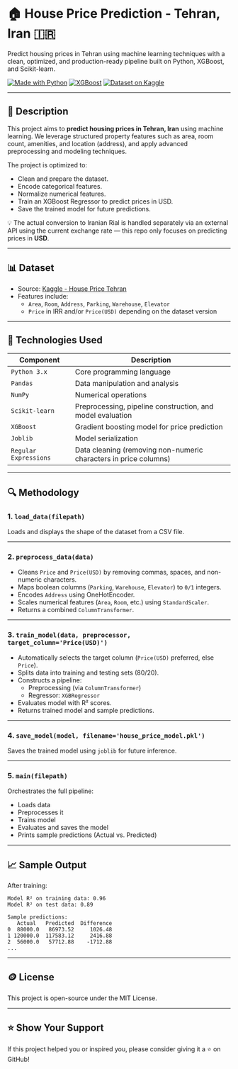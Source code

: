 
# 🏠 House Price Prediction - Tehran, Iran 🇮🇷

Predict housing prices in Tehran using machine learning techniques with a clean, optimized, and production-ready pipeline built on Python, XGBoost, and Scikit-learn.

[![Made with Python](https://img.shields.io/badge/Made%20with-Python-blue?style=flat-square&logo=python&logoColor=white)](https://python.org/)
[![XGBoost](https://img.shields.io/badge/Model-XGBoost-brightgreen?style=flat-square&logo=xgboost)](https://xgboost.readthedocs.io/)
[![Dataset on Kaggle](https://img.shields.io/badge/Dataset-Kaggle-blue?style=flat-square&logo=kaggle)](https://www.kaggle.com/datasets/mokar2001/house-price-tehran-iran/data)

---

## 📌 Description

This project aims to **predict housing prices in Tehran, Iran** using machine learning. We leverage structured property features such as area, room count, amenities, and location (address), and apply advanced preprocessing and modeling techniques.

The project is optimized to:
- Clean and prepare the dataset.
- Encode categorical features.
- Normalize numerical features.
- Train an XGBoost Regressor to predict prices in USD.
- Save the trained model for future predictions.

💡 The actual conversion to Iranian Rial is handled separately via an external API using the current exchange rate — this repo only focuses on predicting prices in **USD**.

---

## 📊 Dataset

- Source: [Kaggle - House Price Tehran](https://www.kaggle.com/datasets/mokar2001/house-price-tehran-iran/data)
- Features include:
  - `Area`, `Room`, `Address`, `Parking`, `Warehouse`, `Elevator`
  - `Price` in IRR and/or `Price(USD)` depending on the dataset version

---

## 🔧 Technologies Used

| Component        | Description                                                                 |
|------------------|-----------------------------------------------------------------------------|
| `Python 3.x`     | Core programming language                                                   |
| `Pandas`         | Data manipulation and analysis                                              |
| `NumPy`          | Numerical operations                                                        |
| `Scikit-learn`   | Preprocessing, pipeline construction, and model evaluation                  |
| `XGBoost`        | Gradient boosting model for price prediction                                |
| `Joblib`         | Model serialization                                                         |
| `Regular Expressions` | Data cleaning (removing non-numeric characters in price columns)        |

---

## 🔍 Methodology

### 1. `load_data(filepath)`
Loads and displays the shape of the dataset from a CSV file.

---

### 2. `preprocess_data(data)`
- Cleans `Price` and `Price(USD)` by removing commas, spaces, and non-numeric characters.
- Maps boolean columns (`Parking`, `Warehouse`, `Elevator`) to `0/1` integers.
- Encodes `Address` using OneHotEncoder.
- Scales numerical features (`Area`, `Room`, etc.) using `StandardScaler`.
- Returns a combined `ColumnTransformer`.

---

### 3. `train_model(data, preprocessor, target_column='Price(USD)')`
- Automatically selects the target column (`Price(USD)` preferred, else `Price`).
- Splits data into training and testing sets (80/20).
- Constructs a pipeline:
  - Preprocessing (via `ColumnTransformer`)
  - Regressor: `XGBRegressor`
- Evaluates model with R² scores.
- Returns trained model and sample predictions.

---

### 4. `save_model(model, filename='house_price_model.pkl')`
Saves the trained model using `joblib` for future inference.

---

### 5. `main(filepath)`
Orchestrates the full pipeline:
- Loads data
- Preprocesses it
- Trains model
- Evaluates and saves the model
- Prints sample predictions (Actual vs. Predicted)

---

## 📈 Sample Output

After training:

```plaintext
Model R² on training data: 0.96
Model R² on test data: 0.89

Sample predictions:
   Actual   Predicted  Difference
0  88000.0   86973.52     1026.48
1 120000.0  117583.12     2416.88
2  56000.0   57712.88    -1712.88
...
```

---


## 🪙 License

This project is open-source under the MIT License.

---

## ⭐️ Show Your Support

If this project helped you or inspired you, please consider giving it a ⭐️ on GitHub!


